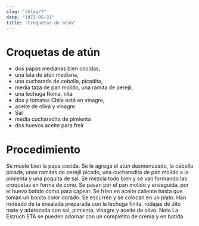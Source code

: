 ```yaml
---
slug: "/blog/7"
date: "1973-05-31"
title: "Croquetas de atún"
---
```


# Croquetas de atún

- dos papas medianas bien cocidas, 
- una lata de atún mediana, 
- una cucharada de cebolla, picadita, 
- media taza de pan molido, una ramita de perejil, 
- una lechuga Roma, nita 
- dos y tomates Chile está en vinagre, 
- aceite de oliva y vinagre. 
- Sal 
- media cucharadita de pimienta 
- dos huevos aceite para freír 

# Procedimiento 

Se muele bien la papa cocida. Se le agrega el atún desmenuzado, la cebolla picada, unas ramitas de perejil picado, una cucharadita de pan molido a la pimienta y una poquita de sal. Se mezcla todo bien y se van formando las croquetas en forma de cono. Se pasan por el pan molido y enseguida, por el huevo batido como para capear. Se fríen en aceite caliente hasta que toman un bonito color dorado. Se escurren y se colocan en un plató. Han rodeado de la ensalada preparada con la lechuga finita, rodajas de Jito mate y aderezada con sal, pimienta, vinagre y aceite de olivo. Nota La Estruch ETA se pueden adornar con un completito de crema y en batida